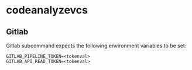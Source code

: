 # codeanalyzevcs

## Gitlab

Gitlab subcommand expects the following environment variables to be set:

```
GITLAB_PIPELINE_TOKEN=<tokenval>
GITLAB_API_READ_TOKEN=<tokenval>
```
